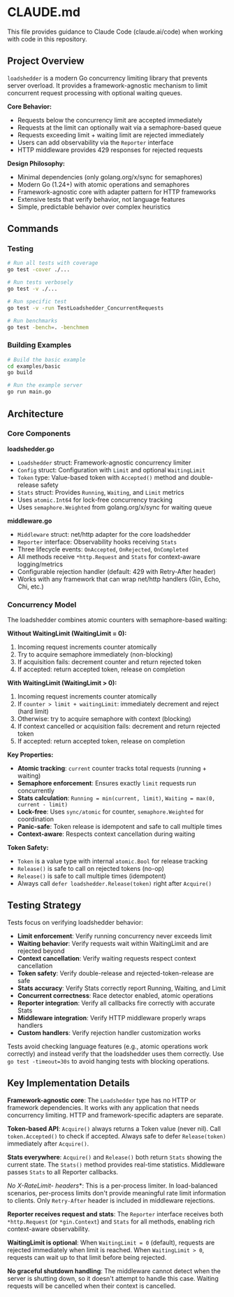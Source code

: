 # CLAUDE.md

This file provides guidance to Claude Code (claude.ai/code) when working with code in this repository.

## Project Overview

`loadshedder` is a modern Go concurrency limiting library that prevents server overload. It provides a framework-agnostic mechanism to limit concurrent request processing with optional waiting queues.

**Core Behavior:**
- Requests below the concurrency limit are accepted immediately
- Requests at the limit can optionally wait via a semaphore-based queue
- Requests exceeding limit + waiting limit are rejected immediately
- Users can add observability via the `Reporter` interface
- HTTP middleware provides 429 responses for rejected requests

**Design Philosophy:**
- Minimal dependencies (only golang.org/x/sync for semaphores)
- Modern Go (1.24+) with atomic operations and semaphores
- Framework-agnostic core with adapter pattern for HTTP frameworks
- Extensive tests that verify behavior, not language features
- Simple, predictable behavior over complex heuristics

## Commands

### Testing
```bash
# Run all tests with coverage
go test -cover ./...

# Run tests verbosely
go test -v ./...

# Run specific test
go test -v -run TestLoadshedder_ConcurrentRequests

# Run benchmarks
go test -bench=. -benchmem
```

### Building Examples
```bash
# Build the basic example
cd examples/basic
go build

# Run the example server
go run main.go
```

## Architecture

### Core Components

**loadshedder.go**
- `Loadshedder` struct: Framework-agnostic concurrency limiter
- `Config` struct: Configuration with `Limit` and optional `WaitingLimit`
- `Token` type: Value-based token with `Accepted()` method and double-release safety
- `Stats` struct: Provides `Running`, `Waiting`, and `Limit` metrics
- Uses `atomic.Int64` for lock-free concurrency tracking
- Uses `semaphore.Weighted` from golang.org/x/sync for waiting queue

**middleware.go**
- `Middleware` struct: net/http adapter for the core loadshedder
- `Reporter` interface: Observability hooks receiving `Stats`
- Three lifecycle events: `OnAccepted`, `OnRejected`, `OnCompleted`
- All methods receive `*http.Request` and `Stats` for context-aware logging/metrics
- Configurable rejection handler (default: 429 with Retry-After header)
- Works with any framework that can wrap net/http handlers (Gin, Echo, Chi, etc.)

### Concurrency Model

The loadshedder combines atomic counters with semaphore-based waiting:

**Without WaitingLimit (WaitingLimit = 0):**
1. Incoming request increments counter atomically
2. Try to acquire semaphore immediately (non-blocking)
3. If acquisition fails: decrement counter and return rejected token
4. If accepted: return accepted token, release on completion

**With WaitingLimit (WaitingLimit > 0):**
1. Incoming request increments counter atomically
2. If `counter > limit + waitingLimit`: immediately decrement and reject (hard limit)
3. Otherwise: try to acquire semaphore with context (blocking)
4. If context cancelled or acquisition fails: decrement and return rejected token
5. If accepted: return accepted token, release on completion

**Key Properties:**
- **Atomic tracking**: `current` counter tracks total requests (running + waiting)
- **Semaphore enforcement**: Ensures exactly `limit` requests run concurrently
- **Stats calculation**: `Running = min(current, limit)`, `Waiting = max(0, current - limit)`
- **Lock-free**: Uses `sync/atomic` for counter, `semaphore.Weighted` for coordination
- **Panic-safe**: Token release is idempotent and safe to call multiple times
- **Context-aware**: Respects context cancellation during waiting

**Token Safety:**
- `Token` is a value type with internal `atomic.Bool` for release tracking
- `Release()` is safe to call on rejected tokens (no-op)
- `Release()` is safe to call multiple times (idempotent)
- Always call `defer loadshedder.Release(token)` right after `Acquire()`

## Testing Strategy

Tests focus on verifying loadshedder behavior:
- **Limit enforcement**: Verify running concurrency never exceeds limit
- **Waiting behavior**: Verify requests wait within WaitingLimit and are rejected beyond
- **Context cancellation**: Verify waiting requests respect context cancellation
- **Token safety**: Verify double-release and rejected-token-release are safe
- **Stats accuracy**: Verify Stats correctly report Running, Waiting, and Limit
- **Concurrent correctness**: Race detector enabled, atomic operations
- **Reporter integration**: Verify all callbacks fire correctly with accurate Stats
- **Middleware integration**: Verify HTTP middleware properly wraps handlers
- **Custom handlers**: Verify rejection handler customization works

Tests avoid checking language features (e.g., atomic operations work correctly) and instead verify that the loadshedder uses them correctly. Use `go test -timeout=30s` to avoid hanging tests with blocking operations.

## Key Implementation Details

**Framework-agnostic core**: The `Loadshedder` type has no HTTP or framework dependencies. It works with any application that needs concurrency limiting. HTTP and framework-specific adapters are separate.

**Token-based API**: `Acquire()` always returns a Token value (never nil). Call `token.Accepted()` to check if accepted. Always safe to defer `Release(token)` immediately after `Acquire()`.

**Stats everywhere**: `Acquire()` and `Release()` both return `Stats` showing the current state. The `Stats()` method provides real-time statistics. Middleware passes `Stats` to all Reporter callbacks.

**No X-RateLimit-* headers**: This is a per-process limiter. In load-balanced scenarios, per-process limits don't provide meaningful rate limit information to clients. Only `Retry-After` header is included in middleware rejections.

**Reporter receives request and stats**: The `Reporter` interface receives both `*http.Request` (or `*gin.Context`) and `Stats` for all methods, enabling rich context-aware observability.

**WaitingLimit is optional**: When `WaitingLimit = 0` (default), requests are rejected immediately when limit is reached. When `WaitingLimit > 0`, requests can wait up to that limit before being rejected.

**No graceful shutdown handling**: The middleware cannot detect when the server is shutting down, so it doesn't attempt to handle this case. Waiting requests will be cancelled when their context is cancelled.
